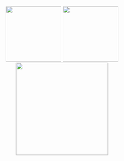 <div align="center">
<img src="https://github-readme-stats.vercel.app/api?username=cyrilnapo&show_icons=true&theme=transparent&rank_icon=github&hide_border=true&show=prs_merged_percentage&hide=stars&title_color=fcfa64&icon_color=fcfa64&text_color=fcfa64"height="150" />
<img src = "https://github-readme-stats.vercel.app/api/top-langs/?username=cyrilnapo&layout=compact&theme=transparent&hide_border=true&hide_progress=true&title_color=fcfa64&icon_color=fcfa64&text_color=fcfa64" height="150"/>
  <img src="https://github-readme-activity-graph.vercel.app/graph?username=cyrilnapo&layout=compact&theme=github-compact&hide_border=true&hide_title=false&grid=true&line=fcfa64&point=false&days=40" height="250"/>
</div>
